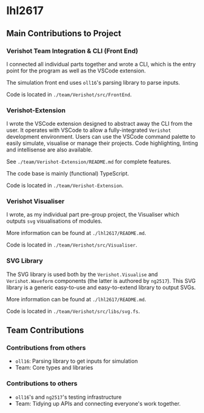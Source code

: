 # lhl2617

## Main Contributions to Project

### Verishot Team Integration & CLI (Front End)
I connected all individual parts together and wrote a CLI, which is the entry point for the program as well as the VSCode extension.

The simulation front end uses `oll16`'s parsing library to parse inputs.

Code is located in `./team/Verishot/src/FrontEnd`. 

### Verishot-Extension
I wrote the VSCode extension designed to abstract away the CLI from the user. It operates with VSCode to allow a fully-integrated `Verishot` development environment. Users can use the VSCode command palette to easily simulate, visualise or manage their projects. Code highlighting, linting and intellisense are also available.

See `./team/Verishot-Extension/README.md` for complete features.

The code base is mainly (functional) TypeScript. 

Code is located in `./team/Verishot-Extension`. 

### Verishot Visualiser
I wrote, as my individual part pre-group project, the Visualiser which outputs `svg` visualisations of modules. 

More information can be found at `./lhl2617/README.md`.

Code is located in `./team/Verishot/src/Visualiser`.

### SVG Library
The SVG library is used both by the `Verishot.Visualise` and `Verishot.Waveform` components (the latter is authored by `ng2517`). This SVG library is a generic easy-to-use and easy-to-extend library to output SVGs.

More information can be found at `./lhl2617/README.md`.

Code is located in `./team/Verishot/src/libs/svg.fs`.

## Team Contributions
### Contributions from others
* `oll16`: Parsing library to get inputs for simulation
* Team: Core types and libraries

### Contributions to others
* `oll16`'s and `ng2517`'s testing infrastructure
* Team: Tidying up APIs and connecting everyone's work together.